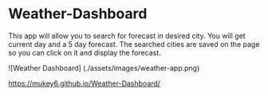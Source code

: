 # Weather-Dashboard

This app will allow you to search for forecast in desired city. You will get current day and a 5 day forecast. The searched cities are saved on the page so you can click on it and display the forecast.

![Weather Dashboard] (./assets/images/weather-app.png)

https://mukey6.github.io/Weather-Dashboard/
